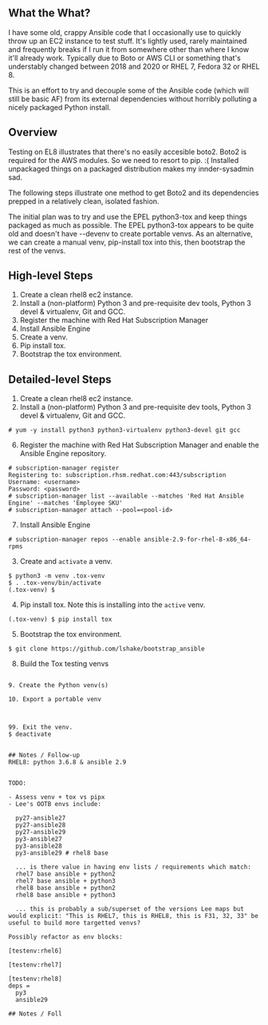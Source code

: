 ## What the What?
I have some old, crappy Ansible code that I occasionally use to quickly throw up an EC2 instance to test stuff. It's lightly used, rarely maintained and frequently breaks if I run it from somewhere other than where I know it'll already work. Typically due to Boto or AWS CLI or something that's understably changed between 2018 and 2020 or RHEL 7, Fedora 32 or RHEL 8.

This is an effort to try and decouple some of the Ansible code (which will still be basic AF) from its external dependencies without horribly polluting a nicely packaged Python install.

## Overview
Testing on EL8 illustrates that there's no easily accesible boto2. Boto2 is required for the AWS modules. So we need to resort to pip. :( Installed unpackaged things on a packaged distribution makes my innder-sysadmin sad.

The following steps illustrate one method to get Boto2 and its dependencies prepped in a relatively clean, isolated fashion.

The initial plan was to try and use the EPEL python3-tox and keep things packaged as much as possible. The EPEL python3-tox appears to be quite old and doesn't have --devenv to create portable venvs. As an alternative, we can create a manual venv, pip-install tox into this, then bootstrap the rest of the venvs.

## High-level Steps
1. Create a clean rhel8 ec2 instance.
2. Install a (non-platform) Python 3 and pre-requisite dev tools, Python 3 devel & virtualenv, Git and GCC.
3. Register the machine with Red Hat Subscription Manager
4. Install Ansible Engine
5. Create a venv.
6. Pip install tox.
7. Bootstrap the tox environment.

## Detailed-level Steps
1. Create a clean rhel8 ec2 instance.
2. Install a (non-platform) Python 3 and pre-requisite dev tools, Python 3 devel & virtualenv, Git and GCC.
```
# yum -y install python3 python3-virtualenv python3-devel git gcc
```
6. Register the machine with Red Hat Subscription Manager and enable the Ansible Engine repository.
```
# subscription-manager register
Registering to: subscription.rhsm.redhat.com:443/subscription
Username: <username>
Password: <password>
# subscription-manager list --available --matches 'Red Hat Ansible Engine' --matches 'Employee SKU'
# subscription-manager attach --pool=<pool-id>
```
7. Install Ansible Engine
```
# subscription-manager repos --enable ansible-2.9-for-rhel-8-x86_64-rpms
```
3. Create and `activate` a venv.
```
$ python3 -m venv .tox-venv
$ . .tox-venv/bin/activate
(.tox-venv) $ 
```
4. Pip install tox. Note this is installing into the `active` venv.
```
(.tox-venv) $ pip install tox
```
5. Bootstrap the tox environment.
```
$ git clone https://github.com/lshake/bootstrap_ansible
```
8. Build the Tox testing venvs
```

9. Create the Python venv(s)

10. Export a portable venv



99. Exit the venv.
$ deactivate


## Notes / Follow-up
RHEL8: python 3.6.8 & ansible 2.9


TODO:

- Assess venv + tox vs pipx
- Lee's OOTB envs include:

  py27-ansible27
  py27-ansible28
  py27-ansible29
  py3-ansible27
  py3-ansible28
  py3-ansible29 # rhel8 base

  ... is there value in having env lists / requirements which match:
  rhel7 base ansible + python2
  rhel7 base ansible + python3
  rhel8 base ansible + python2
  rhel8 base ansible + python3

  ... this is probably a sub/superset of the versions Lee maps but would explicit: "This is RHEL7, this is RHEL8, this is F31, 32, 33" be useful to build more targetted venvs?

Possibly refactor as env blocks:

[testenv:rhel6]

[testenv:rhel7]

[testenv:rhel8]
deps =
  py3
  ansible29

## Notes / Foll
